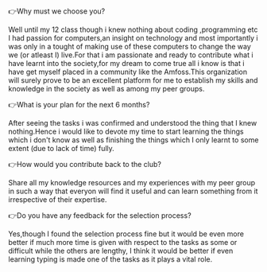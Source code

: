 👉Why must we choose you?

Well until my 12 class though i knew nothing about coding ,programming etc I had passion for computers,an insight on technology and most importantly i was only in a tought of making use of these computers to change the way we (or atleast I) live.For that i am passionate and ready to contribute what i have learnt into the society,for my dream to come true all i know is that i have get myself placed in a community like the Amfoss.This organization will surely prove to be an excellent platform for me to establish my skills and knowledge in the society as well as among my peer groups.


👉What is your plan for the next 6 months?

   After seeing the tasks i was confirmed and  understood the thing that I knew nothing.Hence i would like to devote my time to start learning the things which i don't know as well as finishing the things which I only learnt to some extent (due to lack of time) fully.


👉How would you contribute back to the club?

   Share all my knowledge resources and my experiences with my peer group in such a way that everyon will find it useful and can learn something from it irrespective of their expertise.


👉Do you have any feedback for the selection process?

   Yes,though I found the selection process fine but it would be even more better if much more time is given with respect to the tasks as some or difficult while the others are lengthy, I think it would be better if even learning typing is made one of the tasks as it plays a vital role.
